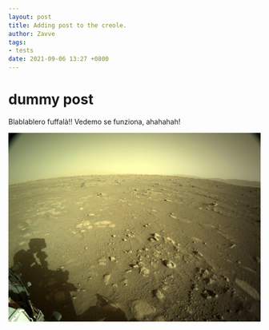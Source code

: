 ```yaml
---
layout: post
title: Adding post to the creole.
author: Zavve
tags:
- tests
date: 2021-09-06 13:27 +0800
---
```


# dummy post

Blablablero fuffalà!! Vedemo se funziona, ahahahah!

<img src="/assets/imgs/perseverance_navcam_sol9.jpg" alt="Nasa perseverance"/>